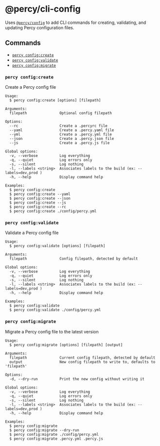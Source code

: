 # @percy/cli-config

Uses [`@percy/config`](/packages/config) to add CLI commands for creating, validating, and updating
Percy configuration files.

## Commands
<!-- commands -->
* [`percy config:create`](#percy-configcreate)
* [`percy config:validate`](#percy-configvalidate)
* [`percy config:migrate`](#percy-configmigrate)

### `percy config:create`

Create a Percy config file

```
Usage:
  $ percy config:create [options] [filepath]

Arguments:
  filepath               Optional config filepath

Options:
  --rc                   Create a .percyrc file
  --yaml                 Create a .percy.yaml file
  --yml                  Create a .percy.yml file
  --json                 Create a .percy.json file
  --js                   Create a .percy.js file

Global options:
  -v, --verbose          Log everything
  -q, --quiet            Log errors only
  -s, --silent           Log nothing
  -l, --labels <string>  Associates labels to the build (ex: --labels=dev,prod )
  -h, --help             Display command help

Examples:
  $ percy config:create
  $ percy config:create --yaml
  $ percy config:create --json
  $ percy config:create --js
  $ percy config:create --rc
  $ percy config:create ./config/percy.yml
```

### `percy config:validate`

Validate a Percy config file

```
Usage:
  $ percy config:validate [options] [filepath]

Arguments:
  filepath               Config filepath, detected by default

Global options:
  -v, --verbose          Log everything
  -q, --quiet            Log errors only
  -s, --silent           Log nothing
  -l, --labels <string>  Associates labels to the build (ex: --labels=dev,prod )
  -h, --help             Display command help

Examples:
  $ percy config:validate
  $ percy config:validate ./config/percy.yml
```

### `percy config:migrate`

Migrate a Percy config file to the latest version

```
Usage:
  $ percy config:migrate [options] [filepath] [output]

Arguments:
  filepath               Current config filepath, detected by default
  output                 New config filepath to write to, defaults to 'filepath'

Options:
  -d, --dry-run          Print the new config without writing it

Global options:
  -v, --verbose          Log everything
  -q, --quiet            Log errors only
  -s, --silent           Log nothing
  -l, --labels <string>  Associates labels to the build (ex: --labels=dev,prod )
  -h, --help             Display command help

Examples:
  $ percy config:migrate
  $ percy config:migrate --dry-run
  $ percy config:migrate ./config/percy.yml
  $ percy config:migrate .percy.yml .percy.js
```
<!-- commandsstop -->
